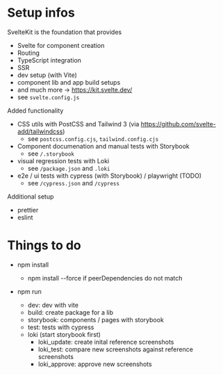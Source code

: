 # Setup infos
SvelteKit is the foundation that provides
- Svelte for component creation
- Routing
- TypeScript integration
- SSR
- dev setup (with Vite)
- component lib and app build setups
- and much more -> https://kit.svelte.dev/
- see `svelte.config.js`

Added functionality
  - CSS utils with PostCSS and Tailwind 3 (via https://github.com/svelte-add/tailwindcss)
    - see `postcss.config.cjs`, `tailwind.config.cjs`
  - Component documenation and manual tests with Storybook
    - see `/.storybook`
  - visual regression tests with Loki
    - see `/package.json` and `.loki`
  - e2e / ui tests with cypress (with Storybook) / playwright (TODO)
    - see `/cypress.json` and `/cypress`

Additional setup
- prettier
- eslint

# Things to do

- npm install
  - npm install --force if peerDependencies do not match

- npm run
  - dev: dev with vite
  - build: create package for a lib
  - storybook: components / pages with storybook
  - test: tests with cypress
  - loki (start storybook first)
    - loki_update: create inital reference screenshots
    - loki_test: compare new screenshots against reference screenshots
    - loki_approve: approve new screenshots
